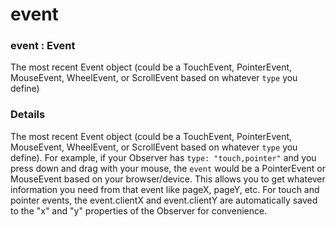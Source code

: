 # event

### event : Event

The most recent Event object (could be a TouchEvent, PointerEvent, MouseEvent, WheelEvent, or ScrollEvent based on whatever `type` you define)

### Details[​](#details "Direct link to Details")

The most recent Event object (could be a TouchEvent, PointerEvent, MouseEvent, WheelEvent, or ScrollEvent based on whatever `type` you define). For example, if your Observer has `type: "touch,pointer"` and you press down and drag with your mouse, the `event` would be a PointerEvent or MouseEvent based on your browser/device. This allows you to get whatever information you need from that event like pageX, pageY, etc. For touch and pointer events, the event.clientX and event.clientY are automatically saved to the "x" and "y" properties of the Observer for convenience.
